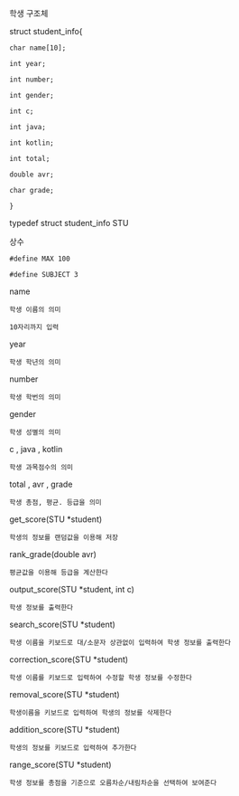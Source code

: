 학생 구조체

struct student_info{

    char name[10];
    
    int year;
    
    int number;
    
    int gender;
    
    int c;
    
    int java;
    
    int kotlin;
    
    int total;
    
    double avr;
    
    char grade;
   
    }
    
typedef struct student_info STU

상수

    #define MAX 100

    #define SUBJECT 3
    

name

    학생 이름의 의미

    10자리까지 입력

year

    학생 학년의 의미

number

    학생 학번의 의미

gender

    학생 성별의 의미

c , java , kotlin
    
    학생 과목점수의 의미

total , avr , grade

    학생 총점, 평균. 등급을 의미

get_score(STU *student)

    학생의 정보를 랜덤값을 이용해 저장

rank_grade(double avr)

    평균값을 이용해 등급을 계산한다

output_score(STU *student, int c)

    학생 정보를 출력한다
 
search_score(STU *student)
 
    학생 이름을 키보드로 대/소문자 상관없이 입력하여 학생 정보를 출력한다

correction_score(STU *student)

    학생 이름를 키보드로 입력하여 수정할 학생 정보를 수정한다
 
removal_score(STU *student)

    학생이름을 키보드로 입력하여 학생의 정보를 삭제한다
 
addition_score(STU *student)

    학생의 정보를 키보드로 입력하여 추가한다
 
 range_score(STU *student)

    학생 정보를 총점을 기준으로 오름차순/내림차순을 선택하여 보여준다 




